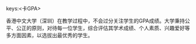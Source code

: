 keys:<卡GPA>


香港中文大学（深圳）在教学过程中，不会过分关注学生的GPA成绩。大学秉持公平、公正的原则，对待每一位学生，综合评估其学术成绩、个人素质、兴趣爱好等多方面因素，以选拔出最优秀的学生。